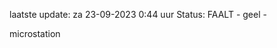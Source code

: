 laatste update: 
za 23-09-2023  0:44   uur 
Status: FAALT - geel - 
<div class="service Y">microstation</div>